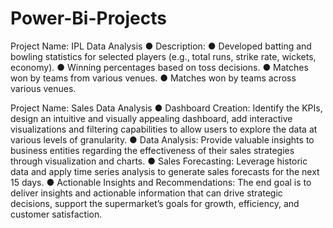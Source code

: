 # Power-Bi-Projects

Project Name: IPL Data Analysis
● Description: 
● Developed batting and bowling statistics for selected players (e.g., total runs, strike rate, wickets, economy).
● Winning percentages based on toss decisions.
● Matches won by teams from various venues.
● Matches won by teams across various venues.

Project Name: Sales Data Analysis
● Dashboard Creation: Identify the KPIs, design an intuitive and visually appealing dashboard, add interactive
visualizations and filtering capabilities to allow users to explore the data at various levels of granularity.
● Data Analysis: Provide valuable insights to business entities regarding the effectiveness of their sales
strategies through visualization and charts.
● Sales Forecasting: Leverage historic data and apply time series analysis to generate sales forecasts for the
next 15 days.
● Actionable Insights and Recommendations: The end goal is to deliver insights and actionable information
that can drive strategic decisions, support the supermarket’s goals for growth, efficiency, and customer
satisfaction.
